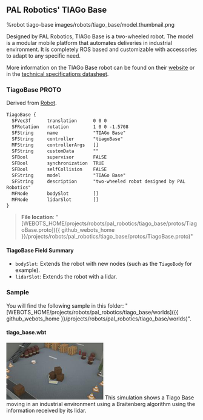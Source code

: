 ## PAL Robotics' TIAGo Base

%robot tiago-base images/robots/tiago_base/model.thumbnail.png

Designed by PAL Robotics, TIAGo Base is a two-wheeled robot.
The model is a modular mobile platform that automates deliveries in industrial environment. It is completely ROS based and customizable with accessories to adapt to any specific need.

More information on the TIAGo Base robot can be found on their [website](http://pal-robotics.com/robots/tiago-base/) or in the [technical specifications datasheet](http://pal-robotics.com/wp-content/uploads/2019/06/TIAGo-Base_Datasheet.pdf).

### TiagoBase PROTO

Derived from [Robot](../reference/robot.md).

```
TiagoBase {
  SFVec3f      translation      0 0 0
  SFRotation   rotation         1 0 0 -1.5708
  SFString     name             "TIAGo Base"
  SFString     controller       "tiagoBase"
  MFString     controllerArgs   []
  SFString     customData       ""
  SFBool       supervisor       FALSE
  SFBool       synchronization  TRUE
  SFBool       selfCollision    FALSE
  SFString     model            "TIAGo Base"
  SFString     description      "two-wheeled robot designed by PAL Robotics"
  MFNode       bodySlot         []
  MFNode       lidarSlot        []
}
```

> **File location**: "[WEBOTS\_HOME/projects/robots/pal\_robotics/tiago\_base/protos/TiagoBase.proto]({{ github_webots_home }}/projects/robots/pal_robotics/tiago_base/protos/TiagoBase.proto)"

#### TiagoBase Field Summary

- `bodySlot`:  Extends the robot with new nodes (such as the `TiagoBody` for example).
- `lidarSlot`: Extends the robot with a lidar.

### Sample

You will find the following sample in this folder: "[WEBOTS\_HOME/projects/robots/pal\_robotics/tiago\_base/worlds]({{ github_webots_home }}/projects/robots/pal_robotics/tiago_base/worlds)".

#### tiago\_base.wbt

![tiago_base.wbt.png](images/robots/tiago_base/tiago_base.wbt.thumbnail.jpg) This simulation shows a Tiago Base moving in an industrial environment using a Braitenberg algorithm using the information received by its lidar.
